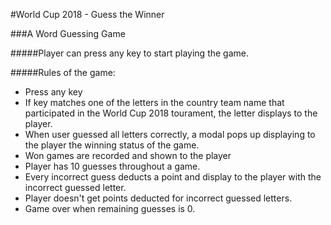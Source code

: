 #World Cup 2018 - Guess the Winner

###A Word Guessing Game

#####Player can press any key to start playing the game.

#####Rules of the game:
* Press any key
* If key matches one of the letters in the country team name that participated in the World Cup 2018 tourament, the letter displays to the player.
* When user guessed all letters correctly, a modal pops up
displaying to the player the winning status of the game.
* Won games are recorded and shown to the player
* Player has 10 guesses throughout a game.
* Every incorrect guess deducts a point and display to the player with the incorrect guessed letter.
* Player doesn't get points deducted for incorrect guessed letters.
* Game over when remaining guesses is 0.

